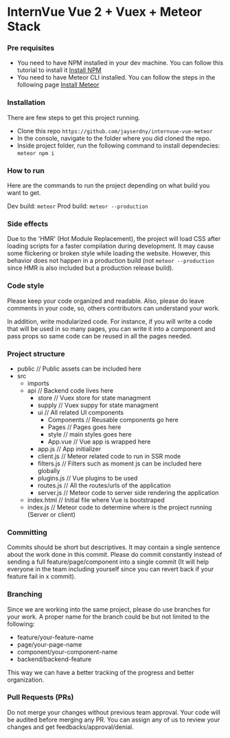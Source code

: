 # InternVue Vue 2 + Vuex + Meteor Stack

### Pre requisites 
- You need to have NPM installed in your dev machine. You can follow this tutorial to install it [Install NPM](https://www.npmjs.com/get-npm)
- You need to have Meteor CLI installed. You can follow the steps in the following page [Install Meteor](https://www.meteor.com/install)

### Installation
There are few steps to get this project running. 

- Clone this repo ```https://github.com/jayserdny/internvue-vue-meteor```
- In the console, navigate to the folder where you did cloned the repo.
- Inside project folder, run the following command to install dependecies: ```meteor npm i```

### How to run

Here are the commands to run the project depending on what build you want to get.

Dev build: ```meteor```
Prod build: ```meteor --production```

### Side effects

Due to the 'HMR' (Hot Module Replacement), the project will load CSS after loading scripts for a faster compilation during development. It may cause some flickering or broken style while loading the website. However, this behavior does not happen in a production build (not ```meteor --production``` since HMR is also included but a production release build).

### Code style

Please keep your code organized and readable. Also, please do leave comments in your code, so, others contributors can understand your work.

In addition, write modularized code. For instance, if you will write a code that will be used in so many pages, you can write it into a component and pass props so same code can be reused in all the pages needed.

### Project structure

- public // Public assets can be included here
- src
  - imports
  - api // Backend code lives here
    - store // Vuex store for state managment
    - supply // Vuex suppy for state managment
    - ui // All related UI components
      - Components // Reusable components go here
      - Pages // Pages goes here
      - style // main styles goes here
      - App.vue // Vue app is wrapped here
    - app.js // App initializer 
    - client.js // Meteor related code to run in SSR mode
    - filters.js // Filters such as moment js can be included here globally
    - plugins.js // Vue plugins to be used
    - routes.js // All the routes/urls of the application
    - server.js // Meteor code to server side rendering the application
  - index.html // Initial file where Vue is bootstraped
  - index.js // Meteor code to determine where is the project running (Server or client)
  
### Committing

Commits should be short but descriptives. It may contain a single sentence about the work done in this commit. Please do commit constantly instead of sending a full feature/page/component into a single commit (It will help everyone in the team including yourself since you can revert back if your feature fail in x commit).
  
### Branching
  
Since we are working into the same project, please do use branches for your work. A proper name for the branch could be but not limited to the following:

- feature/your-feature-name
- page/your-page-name
- component/your-component-name
- backend/backend-feature

This way we can have a better tracking of the progress and better organization.
 
### Pull Requests (PRs)
 
Do not merge your changes without previous team approval. Your code will be audited before merging any PR. You can assign any of us to review your changes and get feedbacks/approval/denial.
  
